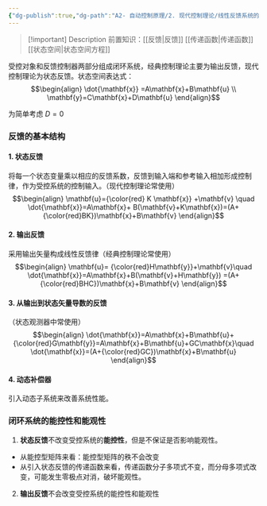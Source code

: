 ```yaml
---
{"dg-publish":true,"dg-path":"A2- 自动控制原理/2. 现代控制理论/线性反馈系统的基本结构.md","permalink":"/A2- 自动控制原理/2. 现代控制理论/线性反馈系统的基本结构/","dgPassFrontmatter":true,"noteIcon":"","created":"2024-11-06T11:55:01.652+08:00","updated":"2025-04-14T17:55:50.041+08:00"}
---
```




> [!important] Description 
>前置知识：[[反馈\|反馈]] [[传递函数\|传递函数]] [[状态空间\|状态空间方程]]

受控对象和反馈控制器两部分组成闭环系统，经典控制理论主要为输出反馈，现代控制理论为状态反馈。状态空间表达式：
$$\begin{align}
\dot{\mathbf{x}}  =A\mathbf{x}+B\mathbf{u}  \\
\mathbf{y}=C\mathbf{x}+D\mathbf{u}
\end{align}$$

为简单考虑 $D=0$
### 反馈的基本结构
#### 1. 状态反馈
将每一个状态变量乘以相应的反馈系数，反馈到输入端和参考输入相加形成控制律，作为受控系统的控制输入。（现代控制理论常使用）
$$\begin{align}
\mathbf{u}={\color{red} K \mathbf{x}} +\mathbf{v} \quad \dot{\mathbf{x}}=A\mathbf{x}+ B(\mathbf{v}+K\mathbf{x})=(A+{\color{red}BK})\mathbf{x}+B\mathbf{v} 
\end{align}$$

#### 2. 输出反馈
采用输出矢量构成线性反馈律（经典控制理论常使用）
$$\begin{align}
\mathbf{u}= {\color{red}H\mathbf{y}}+\mathbf{v}\quad  \dot{\mathbf{x}}=A\mathbf{x}+B(\mathbf{v}+H\mathbf{y}) =(A+{\color{red}BHC})\mathbf{x}+B\mathbf{v}
\end{align}$$

#### 3. 从输出到状态矢量导数的反馈
（状态观测器中常使用）
$$\begin{align}
\dot{\mathbf{x}}=A\mathbf{x}+B\mathbf{u}+{\color{red}G\mathbf{y}}=A\mathbf{x}+B\mathbf{u}+GC\mathbf{x}\quad  \dot{\mathbf{x}}=(A+{\color{red}GC})\mathbf{x}+B\mathbf{u}
\end{align}$$

#### 4. 动态补偿器
引入动态子系统来改善系统性能。


### 闭环系统的能控性和能观性
1. **状态反馈**不改变受控系统的**能控性**，但是不保证是否影响能观性。
- 从能控型矩阵来看：能控型矩阵的秩不会改变
- 从引入状态反馈的传递函数来看，传递函数分子多项式不变，而分母多项式改变，可能发生零极点对消，破坏能观性。

2. **输出反馈**不会改变受控系统的能控性和能观性




